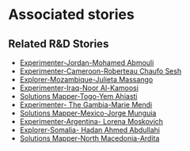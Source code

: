 # Associated stories

<!-- !!DO NOT REMOVE!! start autogenerated hyperlinks -->
## Related R&D Stories
- [Experimenter\-Jordan\-Mohamed Abmouli](/stories/?doc=Mohamed%20Jordan_LQ-en-US)
- [Experimenter\-Cameroon\-Roberteau Chaufo Sesh](/stories/?doc=Roberteau%20Cameroon_LQ-en-US)
- [Explorer\-Mozambique\-Julieta Massango](/stories/?doc=24_Julieta_Mozambique-en-US)
- [Experimenter\-Iraq\-Noor Al\-Kamoosi](/stories/?doc=Noor%20Iraq_LQ-en-US)
- [Solutions Mapper\-Togo\-Yem Ahiasti](/stories/?doc=Yem_edited-en-US)
- [Experimenter\- The Gambia\-Marie Mendi ](/stories/?doc=Marie%20Mendi%20The%20Gambia_LQ-en-US)
- [Solutions Mapper\-Mexico\-Jorge Munguia](/stories/?doc=Jorge_edited-en-US)
- [Experimenter\-Argentina\- Lorena Moskovich](/stories/?doc=Lorena%20Argentina_LQ-en-US)
- [Explorer\-Somalia\- Hadan Ahmed Abdullahi](/stories/?doc=21_Hodan_Somalia-en-US)
- [Solutions Mapper\-North Macedonia\-Ardita](/stories/?doc=Ardita_edited-en-US)
<!-- !!DO NOT REMOVE!! end autogenerated hyperlinks -->